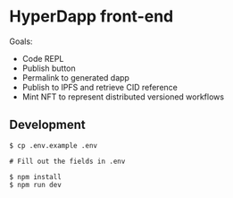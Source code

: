 # HyperDapp front-end

Goals:

- Code REPL
- Publish button
- Permalink to generated dapp
- Publish to IPFS and retrieve CID reference
- Mint NFT to represent distributed versioned workflows

## Development

```
$ cp .env.example .env

# Fill out the fields in .env

$ npm install
$ npm run dev
```
